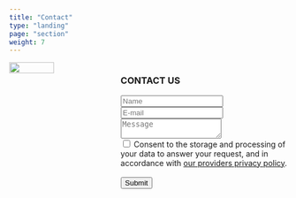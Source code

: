 ```yaml
---
title: "Contact"
type: "landing"
page: "section"
weight: 7
---
```


<div id="contact" class="col-lg-8 full-height-screen" style="display: flex;">
    <img src="/images/marmot-contact.svg" style="width: 40%; height: 100%;">
    <div class="contact-us" style="width: 60%;">
        <h3>CONTACT US</h3>
        <div class="form">
            <form class="contactform" action="https://formspree.io/f/mwpepeqw" method="POST">
                <input type="text" id="name" name="name" placeholder="Name" required class="inputform">
                <br>
                <input type="email" id="email" name="email" placeholder="E-mail" required class="inputform">
                <br>
                <textarea id="message" name="message" placeholder="Message" required class="textareaform"></textarea>
                <br>
                <div class="checkbox">
                    <input
                        aria-describedby="dpa-consent-description"
                        class="fs-checkbox"
                        id="dpa-consent"
                        name="dpa-consent"
                        required
                        type="checkbox"
                        value="consent"
                    />
                    <label for="dpa-consent">
                        Consent to the storage and processing of your data to answer your request, and in accordance with <a href="https://formspree.io/legal/privacy-policy/">our providers privacy policy</a>.
                    </label>
                </div>
                <br>
                <button class="buttonform" type="submit">Submit</button>
            </form>
        </div>
    </div>
</div>

